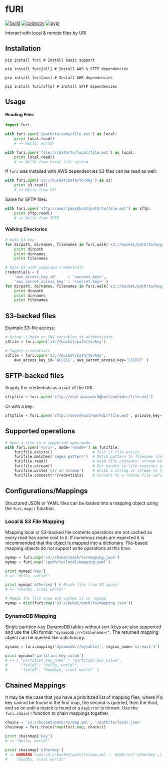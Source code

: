 # fURI

[![build](https://travis-ci.org/amancevice/furi.svg?branch=master)](https://travis-ci.org/amancevice/furi)
[![codecov](https://codecov.io/gh/amancevice/furi/branch/master/graph/badge.svg)](https://codecov.io/gh/amancevice/furi)
[![pypi](https://badge.fury.io/py/furi.svg)](https://badge.fury.io/py/furi)

Interact with local &amp; remote files by URI


## Installation

```
pip install furi # Install basic support

pip install furi[all] # Install AWS & SFTP dependencies

pip intsall furi[aws] # Install AWS dependencies

pip install furi[sftp] # Install SFTP dependencies
```


## Usage

#### Reading Files

```python
import furi

with furi.open('/path/to/some/file.ext') as local:
    print local.read()
    # => Hello, world!

with furi.open('file:///path/to/local/file.ext') as local:
    print local.read()
    # => Hello from Local file system
```

If `furi` was installed with AWS dependencies S3 files can be read as well:

```python
with furi.open('s3://bucket/path/to/key') as s3:
    print s3.read()
    # => Hello from S3!
```

Same for SFTP files:

```python
with furi.open('sftp://user:pass@host/path/to/file.ext') as sftp:
    print sftp.read()
    # => Hello from SFTP

```

#### Walking Directories

```python
# Walk S3 key
for dirpath, dirnames, filenames in furi.walk('s3://bucket/path/to/key/'):
    print dirpath
    print dirnames
    print filenames

# Walk S3 with supplied credentials
credentials = {
    'aws_access_key_id'     : '<access_key>',
    'aws_secret_access_key' : '<secret_key>' }
for dirpath, dirnames, filenames in furi.walk('s3://bucket/path/to/key/', **credentials):
    print dirpath
    print dirnames
    print filenames

```

## S3-backed files

Example S3-file access:

```python
# Using ~/.boto or ENV variables to authenticate
s3file = furi.open('s3://bucket/path/to/key')

# Supply credentials
s3file = furi.open('s3://bucket/path/to/key',
    aws_access_key_id='ACCESS', aws_secret_access_key='SECRET' )
```


## SFTP-backed files

Supply the credentials as a part of the URI:

```python
sftpfile = furi.open('sftp://user:password@host/workdir/file.ext')
```

Or with a key:

```python
sftpfile = furi.open('sftp://user@host/workdir/file.ext', private_key='/path/to/ssh_id')
```


## Supported operations

```python
# Open a file in a supported open-mode
with furi.open('<uri>', mode='<mode>') as furifile:
    furifile.exists()                  # Test if file exists
    furifile.matches('regex pattern')  # Match pattern to filename (not including path)
    furifile.read()                    # Read file contents' stream as string
    furifile.stream()                  # Get handle to file contents stream
    furifile.write('str or stream')    # Write a string or stream to file
    furifile.connect(**credentials)    # Connect to a remote file service (such as S3)
```


## Configurations/Mappings

Structured JSON or YAML files can be loaded into a mapping object using the `furi.map()` function.


### Local & S3 File Mapping

Mapping local or S3-backed file contents operations are not cached so every read has some cost to it. If numerous reads are expected it is recommended that the object is mapped into a dictionary. File-based mapping objects do not support write operations at this time.

```python
mymap = furi.map('s3://buket/path/to/mapping.json')
mymap = furi.map('/path/to/local/mapping.yaml')

print mymap['key']
# => "Hello, world!"

print mymap['otherkey'] # Reads file from S3 again
# => "Goodby, cruel world!"

# Reads the file once and caches it in `mymap`
mymap = dict(furi.map('s3://buket/path/to/mapping.json'))
```


### DynamoDB Mapping

Single partition-key DynamoDB tables without sort-keys are also supported and use the URI format `"dynamodb://<tablename>/"`. The returned mapping object can be queried like a dictionary.

```python
mynamo = furi.mapping('dynamodb://mytable/', region_name='us-east-1')

print mynamo['partition_key_value']
# => { "partition_key_name" : "partition_key_value",
#      "field1": "Hello, world!",
#      "field2": "Goodbye, cruel world!" }
```


## Chained Mappings

It may be the case that you have a prioritized list of mapping files, where if a key cannot be found in the first map, the second is queried, then the third, and so on until a match is found or a `KeyError` is thrown. Use the `furi.chain()` function to chain mappings together.

```python
chains = 's3://bucket/path/to/map.yml', '/path/to/local.json'
chainmap = furi.chain(*map(furi.map, chains))

print chainmap['key']
# => "Hello, world!"

print chainmap['otherkey']
# => WARNING:root:s3://bucket/path/to/map.yml :: KeyError('otherkey',)
#    "Goodby, cruel world!"
```
